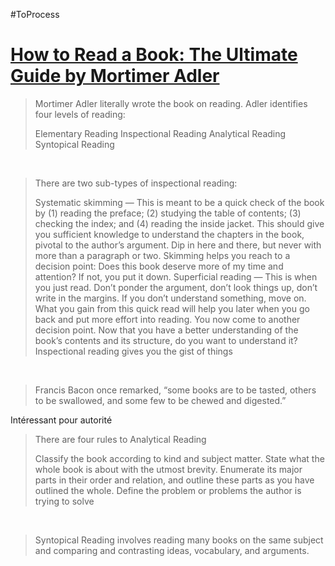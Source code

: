 #ToProcess

# [How to Read a Book: The Ultimate Guide by Mortimer Adler](http://fs.blog/how-to-read-a-book/)

> Mortimer Adler literally wrote the book on reading. Adler identifies four levels of reading:
> 
> Elementary Reading
> Inspectional Reading
> Analytical Reading
> Syntopical Reading

​

> There are two sub-types of inspectional reading:
> 
> Systematic skimming — This is meant to be a quick check of the book by (1) reading the preface; (2) studying the table of contents; (3) checking the index; and (4) reading the inside jacket. This should give you sufficient knowledge to understand the chapters in the book, pivotal to the author’s argument. Dip in here and there, but never with more than a paragraph or two. Skimming helps you reach to a decision point: Does this book deserve more of my time and attention? If not, you put it down.
> Superficial reading — This is when you just read. Don’t ponder the argument, don’t look things up, don’t write in the margins. If you don’t understand something, move on. What you gain from this quick read will help you later when you go back and put more effort into reading. You now come to another decision point. Now that you have a better understanding of the book’s contents and its structure, do you want to understand it?
> Inspectional reading gives you the gist of things

​

> Francis Bacon once remarked, “some books are to be tasted, others to be swallowed, and some few to be chewed and digested.”

Intéressant pour autorité

> There are four rules to Analytical Reading
> 
> Classify the book according to kind and subject matter.
> State what the whole book is about with the utmost brevity.
> Enumerate its major parts in their order and relation, and outline these parts as you have outlined the whole.
> Define the problem or problems the author is trying to solve

​

> Syntopical Reading involves reading many books on the same subject and comparing and contrasting ideas, vocabulary, and arguments.

​

